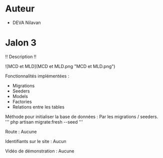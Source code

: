 # Auteur
- DEVA Nilavan

# Jalon 3

!! Description !!

![MCD et MLD](MCD et MLD.png "MCD et MLD.png")

Fonctionnalités implémentées :
- Migrations
- Seeders
- Models
- Factories
- Relations entre les tables

Méthode pour initialiser la base de données :
Par les migrations / seeders.
'''
php artisan migrate:fresh --seed
'''

Route :
Aucune

Identifiants sur le site :
Aucun

Vidéo de démonstration : Aucune